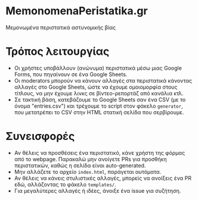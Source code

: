 # MemonomenaPeristatika.gr
Μεμονωμένα περιστατικά αστυνομικής βίας

# Τρόπος λειτουργίας
* Οι χρήστες υποβάλλουν (ανώνυμα) περιστατικά μέσω μιας Google Forms, που πηγαίνουν σε ένα Google Sheets.
* Οι moderators μπορούν να κάνουν αλλαγές στα περιστατικά κάνοντας αλλαγές στο Google Sheets, ώστε να έχουμε ομοιομορφία στους τίτλους, να μην έχουμε λινκς σε βίντεο-ρεπορτάζ από κανάλια κτλ.
* Σε τακτική βάση, κατεβάζουμε το Google Sheets σαν ένα CSV (με το όνομα "entries.csv") και τρέχουμε το script στον φάκελο `generator`, που μετατρέπει το CSV στην HTML στατική σελίδα που σερβίρουμε.

# Συνεισφορές
* Αν θέλεις να προσθέσεις ένα περιστατικό, κάνε χρήστη της φόρμας από το webpage. Παρακαλώ μην ανοίγετε PRs για προσθήκη περιστατικών, καθώς η σελίδα είναι auto-generated.
* Μην αλλάζετε το αρχείο `index.html`, παράγεται αυτόματα.
* Αν θέλεις να κάνεις στυλιστικές αλλαγές, μπορείς να ανοίξεις ένα PR εδώ, αλλάζοντας το φάκελο `templates/`.
* Για μεγαλύτερες αλλαγές ή ιδέες, άνοιξε ένα issue για συζήτηση.
